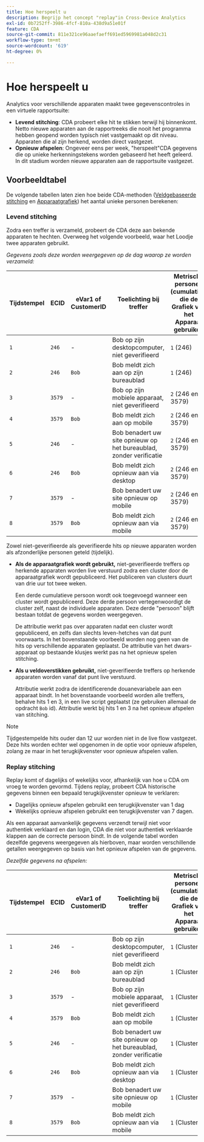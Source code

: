 ```yaml
---
title: Hoe herspeelt u
description: Begrijp het concept "replay"in Cross-Device Analytics
exl-id: 0b7252ff-3986-4fcf-810a-438d9a51e01f
feature: CDA
source-git-commit: 811e321ce96aaefaeff691ed5969981a048d2c31
workflow-type: tm+mt
source-wordcount: '619'
ht-degree: 0%

---
```


# Hoe herspeelt u

Analytics voor verschillende apparaten maakt twee gegevenscontroles in een virtuele rapportsuite:

* **Levend stitching**: CDA probeert elke hit te stikken terwijl hij binnenkomt. Netto nieuwe apparaten aan de rapportreeks die nooit het programma hebben geopend worden typisch niet vastgemaakt op dit niveau. Apparaten die al zijn herkend, worden direct vastgezet.
* **Opnieuw afspelen**: Ongeveer eens per week, &quot;herspeelt&quot;CDA gegevens die op unieke herkenningstekens worden gebaseerd het heeft geleerd. In dit stadium worden nieuwe apparaten aan de rapportsuite vastgezet.

## Voorbeeldtabel

De volgende tabellen laten zien hoe beide CDA-methoden ([Veldgebaseerde stitching](field-based-stitching.md) en [Apparaatgrafiek](device-graph.md)) het aantal unieke personen berekenen:

### Levend stitching

Zodra een treffer is verzameld, probeert de CDA deze aan bekende apparaten te hechten. Overweeg het volgende voorbeeld, waar het Loodje twee apparaten gebruikt.

*Gegevens zoals deze worden weergegeven op de dag waarop ze worden verzameld:*

| Tijdstempel | ECID | eVar1 of CustomerID | Toelichting bij treffer | Metrische personen (cumulatief) die de Grafiek van het Apparaat gebruiken | Metrische personen (cumulatief) die op veld gebaseerde stitching gebruiken |
| --- | --- | --- | --- | --- | --- |
| `1` | `246` | - | Bob op zijn desktopcomputer, niet geverifieerd | `1` (246) | `1` (246) |
| `2` | `246` | `Bob` | Bob meldt zich aan op zijn bureaublad | `1` (246) | `2` (246 en Bob) |
| `3` | `3579` | - | Bob op zijn mobiele apparaat, niet geverifieerd | `2` (246 en 3579) | `3` (246, Bob en 3579) |
| `4` | `3579` | `Bob` | Bob meldt zich aan op mobile | `2` (246 en 3579) | `3` (246, Bob en 3579) |
| `5` | `246` | - | Bob benadert uw site opnieuw op het bureaublad, zonder verificatie | `2` (246 en 3579) | `3` (246, Bob en 3579) |
| `6` | `246` | `Bob` | Bob meldt zich opnieuw aan via desktop | `2` (246 en 3579) | `3` (246, Bob en 3579) |
| `7` | `3579` | - | Bob benadert uw site opnieuw op mobile | `2` (246 en 3579) | `3` (246, Bob en 3579) |
| `8` | `3579` | `Bob` | Bob meldt zich opnieuw aan via mobile | `2` (246 en 3579) | `3` (246, Bob en 3579) |

Zowel niet-geverifieerde als geverifieerde hits op nieuwe apparaten worden als afzonderlijke personen geteld (tijdelijk).

* **Als de apparaatgrafiek wordt gebruikt,** niet-geverifieerde treffers op herkende apparaten worden live verstuurd zodra een cluster door de apparaatgrafiek wordt gepubliceerd. Het publiceren van clusters duurt van drie uur tot twee weken.

  Een derde cumulatieve persoon wordt ook toegevoegd wanneer een cluster wordt gepubliceerd. Deze derde persoon vertegenwoordigt de cluster zelf, naast de individuele apparaten. Deze derde &quot;persoon&quot; blijft bestaan totdat de gegevens worden weergegeven.

  De attributie werkt pas over apparaten nadat een cluster wordt gepubliceerd, en zelfs dan slechts leven-hetches van dat punt voorwaarts. In het bovenstaande voorbeeld worden nog geen van de hits op verschillende apparaten geplaatst. De attributie van het dwars-apparaat op bestaande klusjes werkt pas na het opnieuw spelen stitching.
* **Als u veldoverstikken gebruikt,** niet-geverifieerde treffers op herkende apparaten worden vanaf dat punt live verstuurd.

  Attributie werkt zodra de identificerende douanevariabele aan een apparaat bindt. In het bovenstaande voorbeeld worden alle treffers, behalve hits 1 en 3, in een live script geplaatst (ze gebruiken allemaal de opdracht `Bob` id). Attributie werkt bij hits 1 en 3 na het opnieuw afspelen van stitching.

>[!NOTE]
>
>Tijdgestempelde hits ouder dan 12 uur worden niet in de live flow vastgezet. Deze hits worden echter wel opgenomen in de optie voor opnieuw afspelen, zolang ze maar in het terugkijkvenster voor opnieuw afspelen vallen.

### Replay stitching

Replay komt of dagelijks of wekelijks voor, afhankelijk van hoe u CDA om vroeg te worden gevormd. Tijdens replay, probeert CDA historische gegevens binnen een bepaald terugkijkvenster opnieuw te verklaren:

* Dagelijks opnieuw afspelen gebruikt een terugkijkvenster van 1 dag
* Wekelijks opnieuw afspelen gebruikt een terugkijkvenster van 7 dagen.

Als een apparaat aanvankelijk gegevens verzendt terwijl niet voor authentiek verklaard en dan login, CDA die niet voor authentiek verklaarde klappen aan de correcte persoon bindt. In de volgende tabel worden dezelfde gegevens weergegeven als hierboven, maar worden verschillende getallen weergegeven op basis van het opnieuw afspelen van de gegevens.

*Dezelfde gegevens na afspelen:*

| Tijdstempel | ECID | eVar1 of CustomerID | Toelichting bij treffer | Metrische personen (cumulatief) die de Grafiek van het Apparaat gebruiken | Metrische personen (cumulatief) die op veld gebaseerde stitching gebruiken |
| --- | --- | --- | --- | --- | --- |
| `1` | `246` | - | Bob op zijn desktopcomputer, niet geverifieerd | `1` (Cluster1) | `1` (Bob) |
| `2` | `246` | `Bob` | Bob meldt zich aan op zijn bureaublad | `1` (Cluster1) | `1` (Bob) |
| `3` | `3579` | - | Bob op zijn mobiele apparaat, niet geverifieerd | `1` (Cluster1) | `1` (Bob) |
| `4` | `3579` | `Bob` | Bob meldt zich aan op mobile | `1` (Cluster1) | `1` (Bob) |
| `5` | `246` | - | Bob benadert uw site opnieuw op het bureaublad, zonder verificatie | `1` (Cluster1) | `1` (Bob) |
| `6` | `246` | `Bob` | Bob meldt zich opnieuw aan via desktop | `1` (Cluster1) | `1` (Bob) |
| `7` | `3579` | - | Bob benadert uw site opnieuw op mobile | `1` (Cluster1) | `1` (Bob) |
| `8` | `3579` | `Bob` | Bob meldt zich opnieuw aan via mobile | `1` (Cluster1) | `1` (Bob) |

